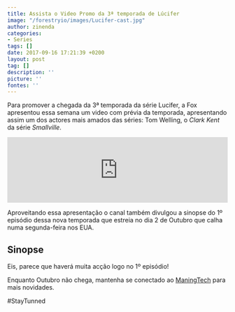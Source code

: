 ```yaml
---
title: Assista o Video Promo da 3ª temporada de Lúcifer
image: "/forestryio/images/Lucifer-cast.jpg"
author: zinenda
categories:
- Series
tags: []
date: 2017-09-16 17:21:39 +0200
layout: post
tag: []
description: ''
picture: ''
fontes: ''
---
```



Para promover a chegada da 3ª temporada da série Lucifer, a Fox apresentou essa semana um video com prévia da temporada, apresentando assim um dos actores mais amados das séries: Tom Welling, o *Clark Kent* da série *Smallville*.

<iframe width="100%" height="auto" src="https://www.youtube.com/embed/DKKGtOSM2TM" frameborder="0" allowfullscreen="" async="" preload=""></iframe>

Aproveitando essa apresentação o canal também divulgou a sinopse do 1º episódio dessa nova temporada que estreia no dia 2 de Outubro que calha numa segunda-feira nos EUA.

## Sinopse

Eis, parece que haverá muita acção logo no 1º episódio!

Enquanto Outubro não chega, mantenha se conectado ao [ManingTech](/) para mais novidades.

#StayTunned